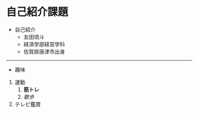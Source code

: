 # 自己紹介課題
* 自己紹介
   * 友田琉斗
   * 経済学部経営学科
   * 佐賀県唐津市出身
***
* 趣味
1. 運動
    1. **筋トレ**
    2. *散歩*
2. テレビ鑑賞 

